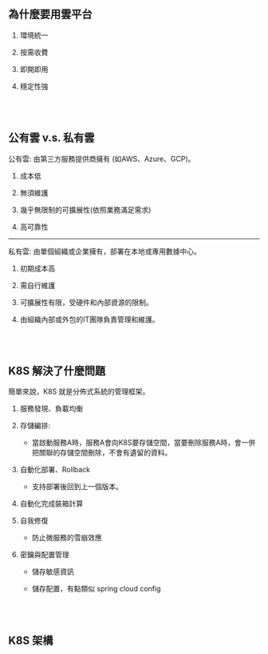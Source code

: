 ## 為什麼要用雲平台

1. 環境統一

2. 按需收費

3. 即開即用

4. 穩定性強

<br/>

<br/>

## 公有雲 v.s. 私有雲

公有雲: 由第三方服務提供商擁有 (如AWS、Azure、GCP)。

1. 成本低

2. 無須維護

3. 幾乎無限制的可擴展性(依照業務滿足需求)

4. 高可靠性

---

私有雲: 由單個組織或企業擁有，部署在本地或專用數據中心。

1. 初期成本高

2. 需自行維護

3. 可擴展性有限，受硬件和內部資源的限制。

4. 由組織內部或外包的IT團隊負責管理和維護。

<br/>

<br/>

## K8S 解決了什麼問題

簡單來說，K8S 就是分佈式系統的管理框架。

1. 服務發現、負載均衡

2. 存儲編排: 

    - 當啟動服務A時，服務A會向K8S要存儲空間，當要刪除服務A時，會一併把關聯的存儲空間刪除，不會有遺留的資料。

3. 自動化部署、Rollback

    - 支持部署後回到上一個版本。

4. 自動化完成裝箱計算

5. 自我修復

    - 防止微服務的雪崩效應

6. 密鑰與配置管理

    - 儲存敏感資訊

    - 儲存配置，有點類似 spring cloud config

<br/>

<br/>

## K8S 架構